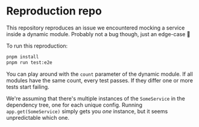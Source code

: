 # Reproduction repo

This repository reproduces an issue we encountered mocking a service inside a dynamic module. Probably not a bug though, just an edge-case 🤔

To run this reproduction:

```sh
pnpm install
pnpm run test:e2e
```

You can play around with the `count` parameter of the dynamic module. If all modules have the same count, every test passes. If they differ one or more tests start failing.

We're assuming that there's multiple instances of the `SomeService` in the dependency tree, one for each unique config. Running `app.get(SomeService)` simply gets you _one_ instance, but it seems unpredictable which one.
